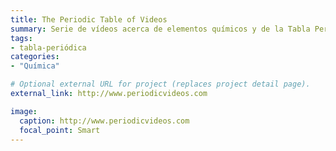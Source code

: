 ```yaml
---
title: The Periodic Table of Videos
summary: Serie de vídeos acerca de elementos químicos y de la Tabla Periódica de los elementos.
tags:
- tabla-periódica
categories: 
- "Química"

# Optional external URL for project (replaces project detail page).
external_link: http://www.periodicvideos.com

image:
  caption: http://www.periodicvideos.com
  focal_point: Smart
---
```


